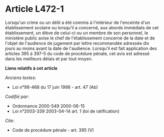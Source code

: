 # Article L472-1

Lorsqu'un crime ou un délit a été commis à l'intérieur de l'enceinte d'un établissement scolaire ou lorsqu'il a concerné, aux
abords immédiats de cet établissement, un élève de celui-ci ou un membre de son personnel, le ministère public avise le chef
de l'établissement concerné de la date et de l'objet de l'audience de jugement par lettre recommandée adressée dix jours au
moins avant la date de l'audience. Lorsqu'il est fait application des articles 395 à 397-5 du code de procédure pénale, cet
avis est adressé dans les meilleurs délais et par tout moyen.

**Liens relatifs à cet article**

_Anciens textes_:

  - Loi n°98-468 du 17 juin 1998 - art. 47 (Ab)

_Codifié par_:

  - Ordonnance 2000-549 2000-06-15
  - Loi n°2003-339 2003-04-14 art. 1 (loi de ratification)

_Cite_:

  - Code de procédure pénale - art. 395 (V)
